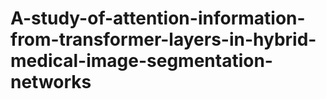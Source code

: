 # A-study-of-attention-information-from-transformer-layers-in-hybrid-medical-image-segmentation-networks
